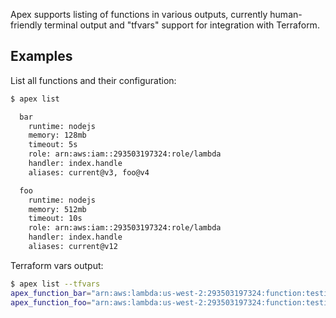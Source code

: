 
Apex supports listing of functions in various outputs, currently human-friendly terminal output and "tfvars" support for integration with Terraform.

## Examples

List all functions and their configuration:

```sh
$ apex list

  bar
    runtime: nodejs
    memory: 128mb
    timeout: 5s
    role: arn:aws:iam::293503197324:role/lambda
    handler: index.handle
    aliases: current@v3, foo@v4

  foo
    runtime: nodejs
    memory: 512mb
    timeout: 10s
    role: arn:aws:iam::293503197324:role/lambda
    handler: index.handle
    aliases: current@v12
```

Terraform vars output:

```sh
$ apex list --tfvars
apex_function_bar="arn:aws:lambda:us-west-2:293503197324:function:testing_bar"
apex_function_foo="arn:aws:lambda:us-west-2:293503197324:function:testing_foo"
```
